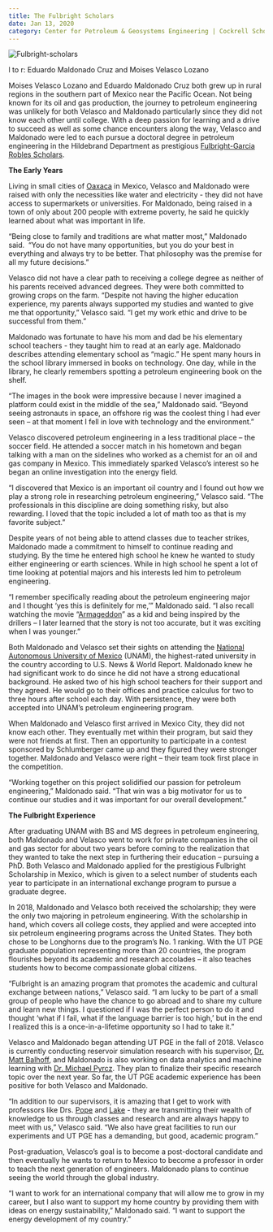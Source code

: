 ```yaml
--- 
title: The Fulbright Scholars
date: Jan 13, 2020
category: Center for Petroleum & Geosystems Engineering | Cockrell School of Engineering
---
```


![Fulbright-scholars](http://research.utexas.edu/showcase/assets/js/fileman/Uploads/Fulbright-scholars.jpg)

l to r: Eduardo Maldonado Cruz and Moises Velasco Lozano

Moises Velasco Lozano and Eduardo Maldonado Cruz both grew up in rural regions in the southern part of Mexico near the Pacific Ocean. Not being known for its oil and gas production, the journey to petroleum engineering was unlikely for both Velasco and Maldonado particularly since they did not know each other until college. With a deep passion for learning and a drive to succeed as well as some chance encounters along the way, Velasco and Maldonado were led to each pursue a doctoral degree in petroleum engineering in the Hildebrand Department as prestigious [Fulbright-Garcia Robles Scholars](https://us.fulbrightonline.org/countries/selectedprogram/103).

**The Early Years**

Living in small cities of [Oaxaca](https://en.wikipedia.org/wiki/Oaxaca) in Mexico, Velasco and Maldonado were raised with only the necessities like water and electricity - they did not have access to supermarkets or universities. For Maldonado, being raised in a town of only about 200 people with extreme poverty, he said he quickly learned about what was important in life.

“Being close to family and traditions are what matter most,” Maldonado said.  “You do not have many opportunities, but you do your best in everything and always try to be better. That philosophy was the premise for all my future decisions.”

Velasco did not have a clear path to receiving a college degree as neither of his parents received advanced degrees. They were both committed to growing crops on the farm. “Despite not having the higher education experience, my parents always supported my studies and wanted to give me that opportunity,” Velasco said. “I get my work ethic and drive to be successful from them.”

Maldonado was fortunate to have his mom and dad be his elementary school teachers - they taught him to read at an early age. Maldonado describes attending elementary school as “magic.” He spent many hours in the school library immersed in books on technology. One day, while in the library, he clearly remembers spotting a petroleum engineering book on the shelf.

“The images in the book were impressive because I never imagined a platform could exist in the middle of the sea,” Maldonado said. “Beyond seeing astronauts in space, an offshore rig was the coolest thing I had ever seen – at that moment I fell in love with technology and the environment.”

Velasco discovered petroleum engineering in a less traditional place – the soccer field. He attended a soccer match in his hometown and began talking with a man on the sidelines who worked as a chemist for an oil and gas company in Mexico. This immediately sparked Velasco’s interest so he began an online investigation into the energy field.

“I discovered that Mexico is an important oil country and I found out how we play a strong role in researching petroleum engineering,” Velasco said. “The professionals in this discipline are doing something risky, but also rewarding. I loved that the topic included a lot of math too as that is my favorite subject.”

Despite years of not being able to attend classes due to teacher strikes, Maldonado made a commitment to himself to continue reading and studying. By the time he entered high school he knew he wanted to study either engineering or earth sciences. While in high school he spent a lot of time looking at potential majors and his interests led him to petroleum engineering.

“I remember specifically reading about the petroleum engineering major and I thought ‘yes this is definitely for me,’” Maldonado said. “I also recall watching the movie “[Armageddon](https://www.imdb.com/title/tt0120591/)” as a kid and being inspired by the drillers – I later learned that the story is not too accurate, but it was exciting when I was younger.”

Both Maldonado and Velasco set their sights on attending the [National Autonomous University of Mexico](https://www.unam.mx/) (UNAM), the highest-rated university in the country according to U.S. News & World Report. Maldonado knew he had significant work to do since he did not have a strong educational background. He asked two of his high school teachers for their support and they agreed. He would go to their offices and practice calculus for two to three hours after school each day. With persistence, they were both accepted into UNAM’s petroleum engineering program.

When Maldonado and Velasco first arrived in Mexico City, they did not know each other. They eventually met within their program, but said they were not friends at first. Then an opportunity to participate in a contest sponsored by Schlumberger came up and they figured they were stronger together. Maldonado and Velasco were right – their team took first place in the competition.

“Working together on this project solidified our passion for petroleum engineering,” Maldonado said. “That win was a big motivator for us to continue our studies and it was important for our overall development.”

**The Fulbright Experience**

After graduating UNAM with BS and MS degrees in petroleum engineering, both Maldonado and Velasco went to work for private companies in the oil and gas sector for about two years before coming to the realization that they wanted to take the next step in furthering their education – pursuing a PhD. Both Velasco and Maldonado applied for the prestigious Fulbright Scholarship in Mexico, which is given to a select number of students each year to participate in an international exchange program to pursue a graduate degree.

In 2018, Maldonado and Velasco both received the scholarship; they were the only two majoring in petroleum engineering. With the scholarship in hand, which covers all college costs, they applied and were accepted into six petroleum engineering programs across the United States. They both chose to be Longhorns due to the program’s No. 1 ranking. With the UT PGE graduate population representing more than 20 countries, the program flourishes beyond its academic and research accolades – it also teaches students how to become compassionate global citizens.

“Fulbright is an amazing program that promotes the academic and cultural exchange between nations,” Velasco said. “I am lucky to be part of a small group of people who have the chance to go abroad and to share my culture and learn new things. I questioned if I was the perfect person to do it and thought ‘what if I fail, what if the language barrier is too high,’ but in the end I realized this is a once-in-a-lifetime opportunity so I had to take it.”

Velasco and Maldonado began attending UT PGE in the fall of 2018. Velasco is currently conducting reservoir simulation research with his supervisor, [Dr. Matt Balhoff](https://www.pge.utexas.edu/facultystaff/faculty-directory/balhoff), and Maldonado is also working on data analytics and machine learning with [Dr. Michael Pyrcz](https://www.pge.utexas.edu/facultystaff/faculty-directory/pyrcz). They plan to finalize their specific research topic over the next year. So far, the UT PGE academic experience has been positive for both Velasco and Maldonado.

“In addition to our supervisors, it is amazing that I get to work with professors like Drs. [Pope](https://www.pge.utexas.edu/facultystaff/faculty-directory/pope) and [Lake](https://www.pge.utexas.edu/facultystaff/faculty-directory/lake) - they are transmitting their wealth of knowledge to us through classes and research and are always happy to meet with us,” Velasco said. “We also have great facilities to run our experiments and UT PGE has a demanding, but good, academic program.”

Post-graduation, Velasco’s goal is to become a post-doctoral candidate and then eventually he wants to return to Mexico to become a professor in order to teach the next generation of engineers. Maldonado plans to continue seeing the world through the global industry.

“I want to work for an international company that will allow me to grow in my career, but I also want to support my home country by providing them with ideas on energy sustainability,” Maldonado said. “I want to support the energy development of my country.”